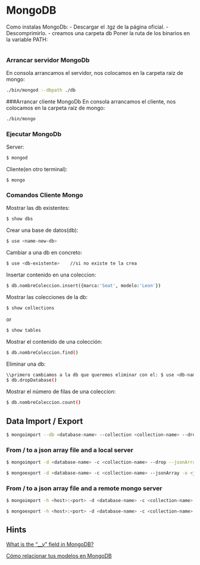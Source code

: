 # MongoDB

Como instalas MongoDb:
    - Descargar el .tgz de la página oficial.
    - Descomprimirlo.
    - creamos una carpeta db
Poner la ruta de los binarios en la variable PATH:

```Bash

```

### Arrancar servidor MongoDb
En consola arrancamos el servidor, nos colocamos en la carpeta raiz de mongo:
```bash
./bin/mongod --dbpath ./db
```

###Arrancar cliente MongoDb
En consola arrancamos el cliente, nos colocamos en la carpeta raiz de mongo:
```bash
./bin/mongo
```

### Ejecutar MongoDb

Server:

```Bash
$ mongod
```

Cliente(en otro terminal):

```
$ mongo
```

### Comandos Cliente Mongo

Mostrar las db existentes:

```Bash
$ show dbs
```

Crear una base de datos(db):

```Bash
$ use <name-new-db>
```

Cambiar a una db en concreto:

```Bash
$ use <db-existente>    //si no existe te la crea
```

Insertar contenido en una coleccion:

```Bash
$ db.nombreColeccion.insert({marca:'Seat', modelo:'Leon'})
```

Mostrar las colecciones de la db:

```Bash
$ show collections
```

or

```Bash
$ show tables
```

Mostrar el contenido de una colección:

```Bash
$ db.nombreColeccion.find()
```

Eliminar una db:

```Bash
\\primero cambiamos a la db que queremos eliminar con el: $ use <db-name>, luego:
$ db.dropDatabase()
```

Mostrar el número de filas de una coleccion:

```Bash
$ db.nombreColeccion.count()
```

## Data Import / Export

```bash
$ mongoimport --db <database-name> --collection <collection-name> --drop --file <pseudo-json-data-file-path>
```

### From / to a json array file and a local server

```bash
$ mongoimport -d <database-name> -c <collection-name> --drop --jsonArray --file <json-array-file>

$ mongoexport -d <database-name> -c <collection-name> --jsonArray -o <json-array-file>
```

### From / to a json array file and a remote mongo server

```bash
$ mongoimport -h <host>:<port> -d <database-name> -c <collection-name> -u <username> -p <password> --drop --jsonArray --file <json-array-file>

$ mongoexport -h <host>:<port> -d <database-name> -c <collection-name> -u <username> -p <password>  --jsonArray -o <json-array-file>
```

## Hints

[What is the “__v” field in MongoDB?](https://stackoverflow.com/questions/12495891/what-is-the-v-field-in-mongodb)

[Cómo relacionar tus modelos en MongoDB](https://carlosazaustre.es/como-relacionar-tus-modelos-en-mongodb/)